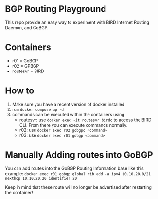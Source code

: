 # BGP Routing Playground
This repo provide an easy way to experiment with BIRD Internet Routing Daemon, and GoBGP. 

# Containers
- r01 = GoBGP
- r02 = GPBGP
- routesvr = BIRD


# How to 
1. Make sure you have a recent version of docker installed
2. run `docker compose up -d` 
3. commands can be executed within the containers using
   - routesvr: use `docker exec -it routesvr birdc` to access the BIRD CLI. From there you can execute commands normally. 
   - r02: use `docker exec r02 gobgpc <command>`
   - r03: use `docker exec r01 gobgp <command>`

# Manually Adding routes into GoBGP 
You can add routes into the GoBGP Routing Information base like this
example:
`docker exec r01 gobgp global rib add -a ipv4 10.10.20.0/21 nexthop 10.10.20.20 identifier 20`

Keep in mind that these route will no longer be advertised after restarting the container! 
